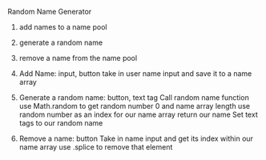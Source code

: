 Random Name Generator

1. add names to a name pool
2. generate a random name
3. remove a name from the name pool

1. Add Name: input, button
    take in user name input and save it to a name array

2. Generate a random name: button, text tag
    Call random name function
        use Math.random to get random number 0 and name array length
        use random number as an index for our name array
        return our name
    Set text tags to our random name

3. Remove a name: button
    Take in name input and get its index within our name array
    use .splice to remove that element